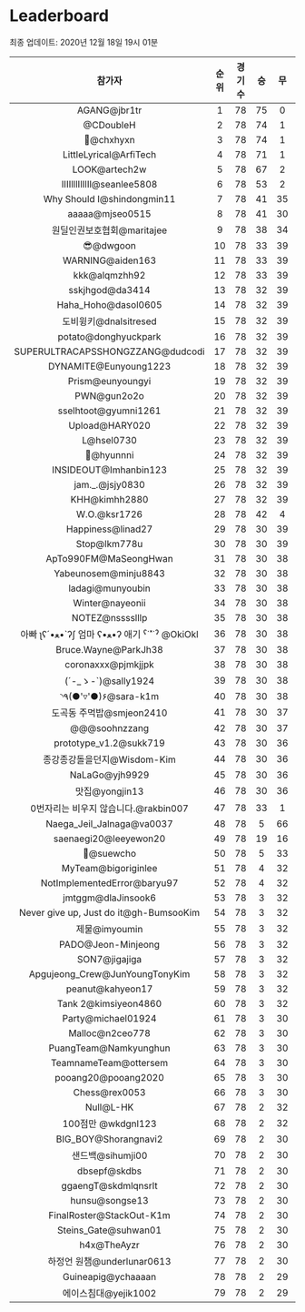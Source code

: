 # Leaderboard
최종 업데이트: 2020년 12월 18일 19시 01분




| 참가자 | 순위 | 경기수 | 승 | 무 | 패 | 승점 |
|:---:|:---:|:---:|:---:|:---:|:---:|:---:|
| AGANG@jbr1tr | 1 | 78 | 75 | 0 | 3 | 225 |
| @CDoubleH | 2 | 78 | 74 | 1 | 3 | 223 |
| 👑@chxhyxn | 3 | 78 | 74 | 1 | 3 | 223 |
| LittleLyrical@ArfiTech | 4 | 78 | 71 | 1 | 6 | 214 |
| LOOK@artech2w | 5 | 78 | 67 | 2 | 9 | 203 |
| lIIIlllIlIlIl@seanlee5808 | 6 | 78 | 53 | 2 | 23 | 161 |
| Why Should I@shindongmin11 | 7 | 78 | 41 | 35 | 2 | 158 |
| aaaaa@mjseo0515 | 8 | 78 | 41 | 30 | 7 | 153 |
| 원딜인권보호협회@maritajee | 9 | 78 | 38 | 34 | 6 | 148 |
| 😎@dwgoon | 10 | 78 | 33 | 39 | 6 | 138 |
| WARNING@aiden163 | 11 | 78 | 33 | 39 | 6 | 138 |
| kkk@alqmzhh92 | 12 | 78 | 33 | 39 | 6 | 138 |
| sskjhgod@da3414 | 13 | 78 | 32 | 39 | 7 | 135 |
| Haha_Hoho@dasol0605 | 14 | 78 | 32 | 39 | 7 | 135 |
| 도비윙키@dnalsitresed | 15 | 78 | 32 | 39 | 7 | 135 |
| potato@donghyuckpark | 16 | 78 | 32 | 39 | 7 | 135 |
| SUPERULTRACAPSSHONGZZANG@dudcodi | 17 | 78 | 32 | 39 | 7 | 135 |
| DYNAMITE@Eunyoung1223 | 18 | 78 | 32 | 39 | 7 | 135 |
| Prism@eunyoungyi | 19 | 78 | 32 | 39 | 7 | 135 |
| PWN@gun2o2o | 20 | 78 | 32 | 39 | 7 | 135 |
| sselhtoot@gyumni1261 | 21 | 78 | 32 | 39 | 7 | 135 |
| Upload@HARY020 | 22 | 78 | 32 | 39 | 7 | 135 |
| L@hsel0730 | 23 | 78 | 32 | 39 | 7 | 135 |
| 🐻@hyunnni | 24 | 78 | 32 | 39 | 7 | 135 |
| INSIDEOUT@Imhanbin123 | 25 | 78 | 32 | 39 | 7 | 135 |
| jam._.@jsjy0830 | 26 | 78 | 32 | 39 | 7 | 135 |
| KHH@kimhh2880 | 27 | 78 | 32 | 39 | 7 | 135 |
| W.O.@ksr1726 | 28 | 78 | 42 | 4 | 32 | 130 |
| Happiness@linad27 | 29 | 78 | 30 | 39 | 9 | 129 |
| Stop@lkm778u | 30 | 78 | 30 | 39 | 9 | 129 |
| ApTo990FM@MaSeongHwan | 31 | 78 | 30 | 38 | 10 | 128 |
| Yabeunosem@minju8843 | 32 | 78 | 30 | 38 | 10 | 128 |
| ladagi@munyoubin | 33 | 78 | 30 | 38 | 10 | 128 |
| Winter@nayeonii | 34 | 78 | 30 | 38 | 10 | 128 |
| NOTEZ@nsssslllp | 35 | 78 | 30 | 38 | 10 | 128 |
|  아빠  ʅʕ´•ﻌ•`ʔʃ  엄마 ʕ•ﻌ•ʔ 애기 ˁ˙˟˙ˀ @OkiOkl | 36 | 78 | 30 | 38 | 10 | 128 |
| Bruce.Wayne@ParkJh38 | 37 | 78 | 30 | 38 | 10 | 128 |
| coronaxxx@pjmkjjpk | 38 | 78 | 30 | 38 | 10 | 128 |
| (´-_ゝ-`)@sally1924 | 39 | 78 | 30 | 38 | 10 | 128 |
| ◝٩(●'▿'●)۶@sara-k1m | 40 | 78 | 30 | 38 | 10 | 128 |
| 도곡동 주먹밥@smjeon2410 | 41 | 78 | 30 | 37 | 11 | 127 |
| @@@soohnzzang | 42 | 78 | 30 | 37 | 11 | 127 |
| prototype_v1.2@sukk719 | 43 | 78 | 30 | 36 | 12 | 126 |
| 종강종강돌을던지@Wisdom-Kim | 44 | 78 | 30 | 36 | 12 | 126 |
| NaLaGo@yjh9929 | 45 | 78 | 30 | 36 | 12 | 126 |
| 맛집@yongjin13 | 46 | 78 | 30 | 36 | 12 | 126 |
| 0번자리는 비우지 않습니다.@rakbin007 | 47 | 78 | 33 | 1 | 44 | 100 |
| Naega_Jeil_Jalnaga@va0037 | 48 | 78 | 5 | 66 | 7 | 81 |
| saenaegi20@leeyewon20 | 49 | 78 | 19 | 16 | 43 | 73 |
| 👏@suewcho | 50 | 78 | 5 | 33 | 40 | 48 |
| MyTeam@bigoriginlee | 51 | 78 | 4 | 32 | 42 | 44 |
| NotImplementedError@baryu97 | 52 | 78 | 4 | 32 | 42 | 44 |
| jmtggm@dlaJinsook6 | 53 | 78 | 3 | 32 | 43 | 41 |
| Never give up, Just do it@gh-BumsooKim | 54 | 78 | 3 | 32 | 43 | 41 |
| 제물@imyoumin | 55 | 78 | 3 | 32 | 43 | 41 |
| PADO@Jeon-Minjeong | 56 | 78 | 3 | 32 | 43 | 41 |
| SON7@jigajiga | 57 | 78 | 3 | 32 | 43 | 41 |
| Apgujeong_Crew@JunYoungTonyKim | 58 | 78 | 3 | 32 | 43 | 41 |
| peanut@kahyeon17 | 59 | 78 | 3 | 32 | 43 | 41 |
| Tank 2@kimsiyeon4860 | 60 | 78 | 3 | 32 | 43 | 41 |
| Party@michael01924 | 61 | 78 | 3 | 30 | 45 | 39 |
| Malloc@n2ceo778 | 62 | 78 | 3 | 30 | 45 | 39 |
| PuangTeam@Namkyunghun | 63 | 78 | 3 | 30 | 45 | 39 |
| TeamnameTeam@ottersem | 64 | 78 | 3 | 30 | 45 | 39 |
| pooang20@pooang2020 | 65 | 78 | 3 | 30 | 45 | 39 |
| Chess@rex0053 | 66 | 78 | 3 | 30 | 45 | 39 |
| Null@L-HK | 67 | 78 | 2 | 32 | 44 | 38 |
| 100점만 @wkdgnl123 | 68 | 78 | 2 | 32 | 44 | 38 |
| BIG_BOY@Shorangnavi2 | 69 | 78 | 2 | 30 | 46 | 36 |
| 샌드백@sihumji00 | 70 | 78 | 2 | 30 | 46 | 36 |
| dbsepf@skdbs | 71 | 78 | 2 | 30 | 46 | 36 |
| ggaengT@skdmlqnsrlt | 72 | 78 | 2 | 30 | 46 | 36 |
| hunsu@songse13 | 73 | 78 | 2 | 30 | 46 | 36 |
| FinalRoster@StackOut-K1m | 74 | 78 | 2 | 30 | 46 | 36 |
| Steins_Gate@suhwan01 | 75 | 78 | 2 | 30 | 46 | 36 |
| h4x@TheAyzr | 76 | 78 | 2 | 30 | 46 | 36 |
| 하정언 원챔@underlunar0613 | 77 | 78 | 2 | 30 | 46 | 36 |
| Guineapig@ychaaaan | 78 | 78 | 2 | 29 | 47 | 35 |
| 에이스침대@yejik1002 | 79 | 78 | 2 | 29 | 47 | 35 |